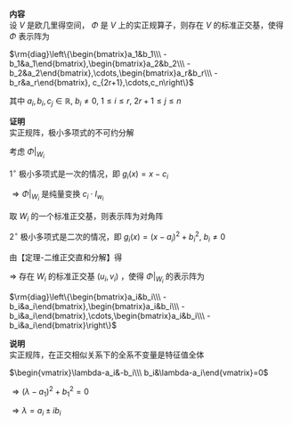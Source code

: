 **内容**    
设 $V$ 是欧几里得空间， $\Phi$ 是 $V$ 上的实正规算子，则存在 $V$ 的标准正交基，使得 $\Phi$ 表示阵为    
    
 $\rm{diag}\left\{\begin{bmatrix}a_1&b_1\\\ -b_1&a_1\end{bmatrix},\begin{bmatrix}a_2&b_2\\\ -b_2&a_2\end{bmatrix},\cdots,\begin{bmatrix}a_r&b_r\\\ -b_r&a_r\end{bmatrix}, c_{2r+1},\cdots,c_n\right\}$     
    
其中 $a_i,b_i,c_j\in\mathbb R,\ b_i\neq0,\ 1\le i\le r,\ 2r+1\le j\le n$     
    
**证明**    
实正规阵，极小多项式的不可约分解    
    
考虑 $\Phi\left|\right._{W_i}$     
    
 $1^\circ$  极小多项式是一次的情况，即 $g_i(x)=x-c_i$     
    
 $\Rightarrow\Phi\left|\right._{W_i}$ 是纯量变换 $c_i\cdot I_{w_i}$     
    
取 $W_i$ 的一个标准正交基，则表示阵为对角阵    
    
 $2^\circ$  极小多项式是二次的情况，即 $g_i(x)=(x-a_i)^2+b_i^2,\ b_i\neq0$     
    
由【定理-二维正交直和分解】得    
    
 $\Rightarrow$ 存在 $W_i$ 的标准正交基 $(u_i,v_i)$ ，使得 $\Phi\left|\right._{W_i}$ 的表示阵为    
    
 $\rm{diag}\left\{\begin{bmatrix}a_i&b_i\\\ -b_i&a_i\end{bmatrix},\begin{bmatrix}a_i&b_i\\\ -b_i&a_i\end{bmatrix},\cdots,\begin{bmatrix}a_i&b_i\\\ -b_i&a_i\end{bmatrix}\right\}$     
    
**说明**    
实正规阵，在正交相似关系下的全系不变量是特征值全体    
    
 $\begin{vmatrix}\lambda-a_i&-b_i\\\ b_i&\lambda-a_i\end{vmatrix}=0$     
    
 $\Rightarrow(\lambda-a_1)^2+b_1^2=0$     
    
 $\Rightarrow\lambda=a_i\pm ib_i$     
